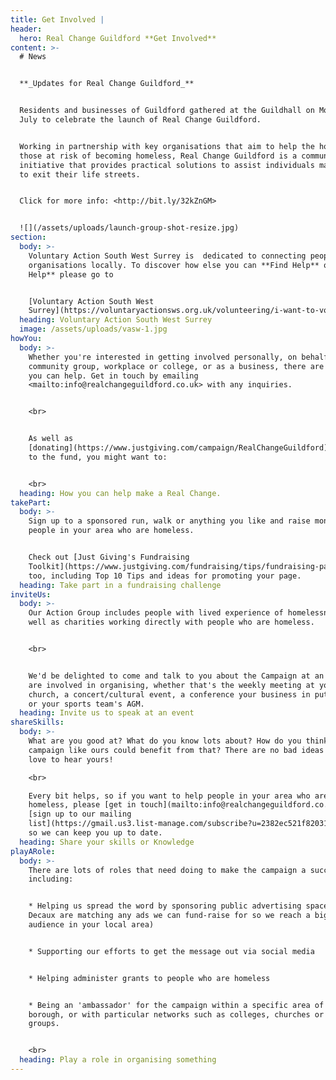 ```yaml
---
title: Get Involved |
header:
  hero: Real Change Guildford **Get Involved**
content: >-
  # News


  **_Updates for Real Change Guildford_**


  Residents and businesses of Guildford gathered at the Guildhall on Monday 8
  July to celebrate the launch of Real Change Guildford.


  Working in partnership with key organisations that aim to help the homeless or
  those at risk of becoming homeless, Real Change Guildford is a community
  initiative that provides practical solutions to assist individuals make steps
  to exit their life streets.


  Click for more info: <http://bit.ly/32kZnGM>


  ![](/assets/uploads/launch-group-shot-resize.jpg)
section:
  body: >-
    Voluntary Action South West Surrey is  dedicated to connecting people and
    organisations locally. To discover how else you can **Find Help** or **Give
    Help** please go to


    [Voluntary Action South West
    Surrey](https://voluntaryactionsws.org.uk/volunteering/i-want-to-volunteer/)
  heading: Voluntary Action South West Surrey
  image: /assets/uploads/vasw-1.jpg
howYou:
  body: >-
    Whether you're interested in getting involved personally, on behalf of your
    community group, workplace or college, or as a business, there are many ways
    you can help. Get in touch by emailing
    <mailto:info@realchangeguildford.co.uk> with any inquiries.


    <br>


    As well as
    [donating](https://www.justgiving.com/campaign/RealChangeGuildford) directly
    to the fund, you might want to:


    <br>
  heading: How you can help make a Real Change.
takePart:
  body: >-
    Sign up to a sponsored run, walk or anything you like and raise money for
    people in your area who are homeless.


    Check out [Just Giving's Fundraising
    Toolkit](https://www.justgiving.com/fundraising/tips/fundraising-page-toolkit)
    too, including Top 10 Tips and ideas for promoting your page.
  heading: Take part in a fundraising challenge
inviteUs:
  body: >-
    Our Action Group includes people with lived experience of homelessness as
    well as charities working directly with people who are homeless. 


    <br>


    We'd be delighted to come and talk to you about the Campaign at an event you
    are involved in organising, whether that's the weekly meeting at your
    church, a concert/cultural event, a conference your business in putting on
    or your sports team's AGM. 
  heading: Invite us to speak at an event
shareSkills:
  body: >-
    What are you good at? What do you know lots about? How do you think a
    campaign like ours could benefit from that? There are no bad ideas and we'd
    love to hear yours! 

    <br>

    Every bit helps, so if you want to help people in your area who are
    homeless, please [get in touch](mailto:info@realchangeguildford.co.uk) or
    [sign up to our mailing
    list](https://gmail.us3.list-manage.com/subscribe?u=2382ec521f820318b9d14928b&id=89dc842c31)
    so we can keep you up to date.
  heading: Share your skills or Knowledge
playARole:
  body: >-
    There are lots of roles that need doing to make the campaign a success,
    including:


    * Helping us spread the word by sponsoring public advertising space (JC
    Decaux are matching any ads we can fund-raise for so we reach a bigger
    audience in your local area)


    * Supporting our efforts to get the message out via social media


    * Helping administer grants to people who are homeless


    * Being an 'ambassador' for the campaign within a specific area of the
    borough, or with particular networks such as colleges, churches or community
    groups.


    <br>
  heading: Play a role in organising something
---
```


